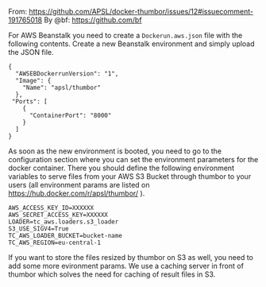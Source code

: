 From: https://github.com/APSL/docker-thumbor/issues/12#issuecomment-191765018
By @bf: https://github.com/bf

For AWS Beanstalk you need to create a `Dockerun.aws.json` file with the following contents. Create a new Beanstalk environment and simply upload the JSON file. 

```
{
  "AWSEBDockerrunVersion": "1",
  "Image": {
    "Name": "apsl/thumbor"
  },
 "Ports": [
    {
      "ContainerPort": "8000"
    }
  ]
}
```

As soon as the new environment is booted, you need to go to the configuration section where you can set the environment parameters for the docker container. There you should define the following environment variables to serve files from your AWS S3 Bucket through thumbor to your users (all environment params are listed on https://hub.docker.com/r/apsl/thumbor/ ).

```
AWS_ACCESS_KEY_ID=XXXXXX
AWS_SECRET_ACCESS_KEY=XXXXXX
LOADER=tc_aws.loaders.s3_loader
S3_USE_SIGV4=True
TC_AWS_LOADER_BUCKET=bucket-name
TC_AWS_REGION=eu-central-1
```

If you want to store the files resized by thumbor on S3 as well, you need to add some more evironment params. We use a caching server in front of thumbor which solves the need for caching of result files in S3.

